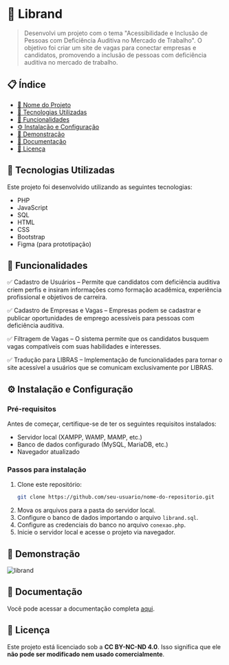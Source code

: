 # 📌 Librand

> Desenvolvi um projeto com o tema "Acessibilidade e Inclusão de Pessoas com Deficiência Auditiva no Mercado de Trabalho". O objetivo foi criar um site de vagas para conectar empresas e candidatos, promovendo a inclusão de pessoas com deficiência auditiva no mercado de trabalho.

## 📋 Índice

- [📌 Nome do Projeto](#-Librand)
- [🚀 Tecnologias Utilizadas](#-tecnologias-utilizadas)
- [📖 Funcionalidades](#-funcionalidades)
- [⚙️ Instalação e Configuração](#%EF%B8%8F-instalação-e-configuração)
- [📸 Demonstração](#-demonstração)
- [📑 Documentação](#-documentação)
- [📄 Licença](#-Licença)

## 🚀 Tecnologias Utilizadas

Este projeto foi desenvolvido utilizando as seguintes tecnologias:

- PHP
- JavaScript
- SQL
- HTML
- CSS
- Bootstrap
- Figma (para prototipação)

## 📖 Funcionalidades

✅ Cadastro de Usuários – Permite que candidatos com deficiência auditiva criem perfis e insiram informações como formação acadêmica, experiência profissional e objetivos de carreira.

✅ Cadastro de Empresas e Vagas – Empresas podem se cadastrar e publicar oportunidades de emprego acessíveis para pessoas com deficiência auditiva.

✅ Filtragem de Vagas – O sistema permite que os candidatos busquem vagas compatíveis com suas habilidades e interesses.

✅ Tradução para LIBRAS – Implementação de funcionalidades para tornar o site acessível a usuários que se comunicam exclusivamente por LIBRAS.

## ⚙️ Instalação e Configuração

### Pré-requisitos

Antes de começar, certifique-se de ter os seguintes requisitos instalados:

- Servidor local (XAMPP, WAMP, MAMP, etc.)
- Banco de dados configurado (MySQL, MariaDB, etc.)
- Navegador atualizado

### Passos para instalação

1. Clone este repositório:
   ```sh
   git clone https://github.com/seu-usuario/nome-do-repositorio.git
   ```
2. Mova os arquivos para a pasta do servidor local.
3. Configure o banco de dados importando o arquivo `librand.sql`.
4. Configure as credenciais do banco no arquivo `conexao.php`.
5. Inicie o servidor local e acesse o projeto via navegador.

## 📸 Demonstração

![librand](https://github.com/user-attachments/assets/c7a3e534-0926-499f-9078-c68fdc7b51b9)

## 📑 Documentação

Você pode acessar a documentação completa [aqui](./TCC.pdf).

## 📄 Licença

Este projeto está licenciado sob a **CC BY-NC-ND 4.0**. Isso significa que ele **não pode ser modificado nem usado comercialmente**.  


